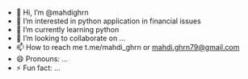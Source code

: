 - 👋 Hi, I’m @mahdighrn
- 👀 I’m interested in python application in financial issues 
- 🌱 I’m currently learning python
- 💞️ I’m looking to collaborate on ...
- 📫 How to reach me t.me/mahdi_ghrn or mahdi.ghrn79@gmail.com
- 😄 Pronouns: ...
- ⚡ Fun fact: ...

<!---
mahdighrn/mahdighrn is a ✨ special ✨ repository because its `README.md` (this file) appears on your GitHub profile.
You can click the Preview link to take a look at your changes.
--->
